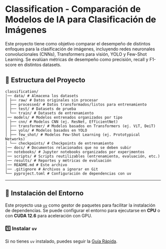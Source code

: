 # Classification - Comparación de Modelos de IA para Clasificación de Imágenes

Este proyecto tiene como objetivo comparar el desempeño de distintos enfoques para la clasificación de imágenes, incluyendo redes neuronales convolucionales (CNNs), Transformers para visión, YOLO y Few-Shot Learning. Se evalúan métricas de desempeño como precisión, recall y F1-score en distintos datasets.

## 📂 Estructura del Proyecto

```
classification/
│── data/ # Almacena los datasets 
│ ├── raw/ # Datos originales sin procesar
│ ├── processed/ # Datos transformados/listos para entrenamiento
│ ├── test/ # Datasets de prueba 
│ └── train/ # Datasets de entrenamiento 
│── models/ # Modelos entrenados organizados por tipo 
│ ├── cnn/ # Modelos CNN (ej. ResNet, EfficientNet)
│ ├── transformer/ # Modelos basados en Transformers (ej. ViT, DeiT)
│ ├── yolo/ # Modelos basados en YOLO
│ ├── few_shot/ # Modelos Few-Shot Learning (ej. Prototypical Networks)
│ └── checkpoints/ # Checkpoints de entrenamiento
|── docs/ # Documentos relacionados que no se deben subir
│── notebooks/ # Jupyter notebooks organizados por experimentos
│── scripts/ # Scripts reutilizables (entrenamiento, evaluación, etc.)
│── results/ # Reportes y métricas de evaluación 
|── README.md # Este archivo
│── .gitignore # Archivos a ignorar en Git
└── pyproject.toml # Configuración de dependencias con uv
```

---

## 🚀 Instalación del Entorno

Este proyecto usa [`uv`](https://github.com/astral-sh/uv) como gestor de paquetes para facilitar la instalación de dependencias. Se puede configurar el entorno para ejecutarse en **CPU** o con **CUDA 12.6** para aceleración con GPU.

### 1️⃣ Instalar `uv`
Si no tienes `uv` instalado, puedes seguir la [Guía Rápida](https://docs.astral.sh/uv/getting-started/installation/).